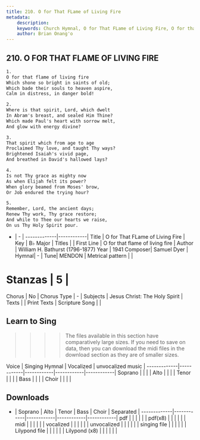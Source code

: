 ```yaml
---
title: 210. O for That FLame of Living Fire
metadata:
    description: 
    keywords: Church Hymnal, O for That FLame of Living Fire, O for that flame of living fire, 
    author: Brian Onang'o
---
```



## 210. O FOR THAT FLAME OF LIVING FIRE

```txt
1.
O for that flame of living fire
Which shone so bright in saints of old;
Which bade their souls to heaven aspire,
Calm in distress, in danger bold!

2.
Where is that spirit, Lord, which dwelt
In Abram's breast, and sealed Him Thine?
Which made Paul's heart with sorrow melt,
And glow with energy divine?

3.
That spirit which from age to age
Proclaimed Thy love, and taught Thy ways?
Brightened Isaiah's vivid page,
And breathed in David's hallowed lays?

4.
Is not Thy grace as mighty now
As when Elijah felt its power?
When glory beamed from Moses' brow,
Or Job endured the trying hour?

5.
Remember, Lord, the ancient days;
Renew Thy work, Thy grace restore;
And while to Thee our hearts we raise,
On us Thy Holy Spirit pour.

```

- |   -  |
-------------|------------|
Title | O for That FLame of Living Fire |
Key | B♭ Major |
Titles |  |
First Line | O for that flame of living fire |
Author | William H. Bathurst (1796-1877)
Year | 1941
Composer| Samuel Dyer |
Hymnal|  - |
Tune| MENDON |
Metrical pattern | |
# Stanzas | 5 |
Chorus | No |
Chorus Type | - |
Subjects | Jesus Christ: The Holy Spirit |
Texts |  |
Print Texts | 
Scripture Song |  |
  
## Learn to Sing

>>>> The files available in this section have comparatively large sizes. If you need to save on data, then you can download the midi files in the download section as they are of smaller sizes.

Voice |  Singing Hymnal | Vocalized | unvocalized music |
-------------|------------|------------|------------|------------|
Soprano | | | |
Alto | | | |
Tenor | | | |
Bass | | | |
Choir | | | |

## Downloads

- |  Soprano | Alto | Tenor | Bass | Choir | Separated |
-------------|------------|------------|------------|------------|
pdf | | | | | |
pdf(x8) | | | | | |
midi | | | | | |
vocalized | | | | | |
unvocalized | | | | | |
singing file | | | | | |
Lilypond file | | | | | |
Lilypond (x8) | | | | | |
  